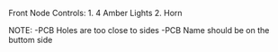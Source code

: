 Front Node Controls:
	1. 4 Amber Lights
	2. Horn



NOTE:
	-PCB Holes are too close to sides
	-PCB Name should be on the buttom side